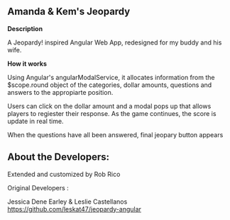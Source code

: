 Amanda & Kem's Jeopardy
-------------------


**Description**

A Jeopardy! inspired Angular Web App, redesigned for my buddy and his wife.

**How it works**

Using Angular's angularModalService, it allocates information from the $scope.round object of the categories, dollar amounts, questions and answers to the appropiarte position.

Users can click on the dollar amount and a modal pops up that allows players to regiester their response. As the game continues, the score is update in real time.

When the questions have all been answered, final jeopary button appears


About the Developers:
---------------------

Extended and customized by Rob Rico

Original Developers :

Jessica Dene Earley & Leslie Castellanos
https://github.com/leskat47/jeopardy-angular
